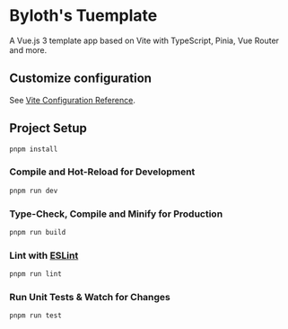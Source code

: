 # Byloth's Tuemplate

A Vue.js 3 template app based on Vite with TypeScript, Pinia, Vue Router and more.

## Customize configuration

See [Vite Configuration Reference](https://vitejs.dev/config/).

## Project Setup

```sh
pnpm install
```

### Compile and Hot-Reload for Development

```sh
pnpm run dev
```

### Type-Check, Compile and Minify for Production

```sh
pnpm run build
```

### Lint with [ESLint](https://eslint.org/)

```sh
pnpm run lint
```

### Run Unit Tests & Watch for Changes

```sh
pnpm run test
```
